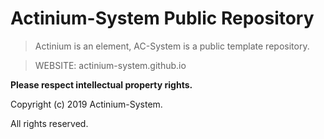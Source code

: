 # Actinium-System Public Repository

> Actinium is an element, AC-System is a public template repository.

> WEBSITE: actinium-system.github.io

**Please respect intellectual property rights.**

Copyright (c) 2019 Actinium-System.

All rights reserved.

